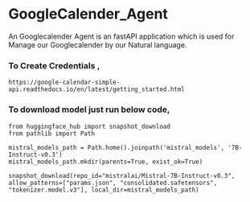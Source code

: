 # GoogleCalender_Agent
An Googlecalender Agent is an fastAPI application which is used for Manage our Googlecalender by our Natural language.

### To Create Credentials ,

```
https://google-calendar-simple-api.readthedocs.io/en/latest/getting_started.html
```



### To download model just run below code,
```
from huggingface_hub import snapshot_download
from pathlib import Path

mistral_models_path = Path.home().joinpath('mistral_models', '7B-Instruct-v0.3')
mistral_models_path.mkdir(parents=True, exist_ok=True)

snapshot_download(repo_id="mistralai/Mistral-7B-Instruct-v0.3", allow_patterns=["params.json", "consolidated.safetensors", "tokenizer.model.v3"], local_dir=mistral_models_path)
```